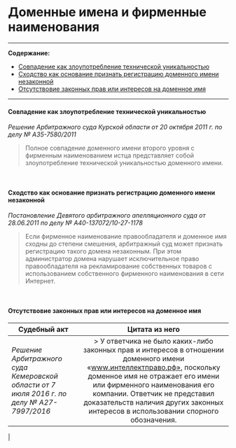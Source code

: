 # Доменные имена и фирменные наименования

----

**Содержание:**

* [Cовпадение как злоупотребление технической уникальностью](https://github.com/xCounsel/kardamon/blob/master/Russian/courts/fn.md#cовпадение-доменного-имени-с-фирменным-наименованием-может-быть-злоупотреблением-технической-уникальностью-доменного-имени)
* [Cходство как основание признать регистрацию доменного имени незаконной](https://github.com/xCounsel/kardamon/blob/master/Russian/courts/fn.md#При-сходстве-до-степени-смешения-с-фирменным-наименованием-регистрация-доменного-имени-может-быть-признана-незаконной)
* [Отсутствовие законных прав или интересов на доменное имя](/Russian/courts/fn.md)

----

#### Cовпадение как злоупотребление технической уникальностью
*Решение Арбитражного суда Курской области от 20 октября 2011 г. по делу № А35-7580/2011*
> Полное совпадение доменного имени второго уровня с фирменным наименованием истца представляет собой злоупотребление технической уникальностью доменного имени.


<br>

#### Cходство как основание признать регистрацию доменного имени незаконной
*Постановление Девятого арбитражного апелляционного суда от 28.06.2011 по делу № А40-137072/10-27-1178*
> Если фирменное наименование правообладателя и доменное имя сходны до степени смешения, арбитражный суд может признать регистрацию такого домена незаконным. При этом администратор домена нарушает исключительное право правообладателя на рекламирование собственных товаров с использованием собственного фирменного наименования в сети Интернет.


<br>

#### Отсутствовие законных прав или интересов на доменное имя

| Судебный акт  | Цитата из него | 
| ------------------------- |:--------------------------:| 
| *Решение Арбитражного суда Кемеровской области от 7 июля 2016 г. по делу № А27-7997/2016*      | > У ответчика не было каких-либо законных прав и интересов в отношении доменного имени «www.интеллектправо.рф», поскольку доменное имя не отражает его имени или фирменного наименования его компании. Ответчик не представил доказательств наличия других законных интересов в использовании спорного обозначения.
 |



